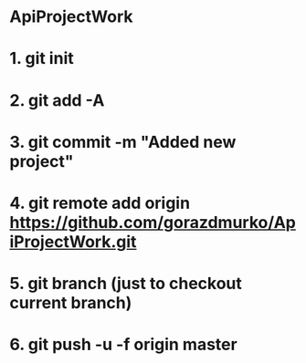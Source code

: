 # ApiProjectWork

# 1. git init
# 2. git add -A
# 3. git commit -m "Added new project"
# 4. git remote add origin https://github.com/gorazdmurko/ApiProjectWork.git
# 5. git branch (just to checkout current branch)
# 6. git push -u -f origin master
